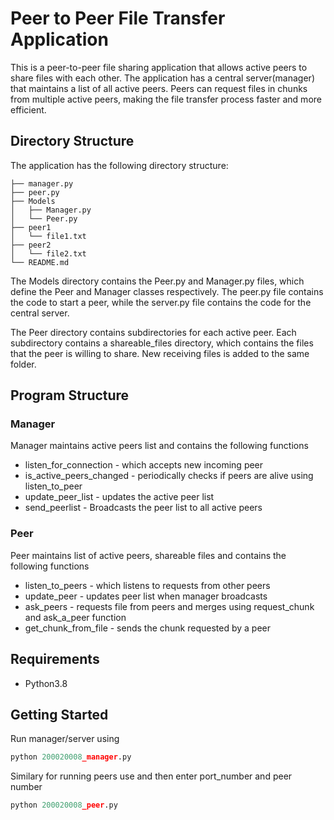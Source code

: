 # Peer to Peer File Transfer Application

This is a peer-to-peer file sharing application that allows active peers to share files with each other. The application has a central server(manager) that maintains a list of all active peers. Peers can request files in chunks from multiple active peers, making the file transfer process faster and more efficient.

## Directory Structure

The application has the following directory structure:

```
├── manager.py
├── peer.py
├── Models
│   ├── Manager.py
│   └── Peer.py
├── peer1
│   └── file1.txt
├── peer2
│   └── file2.txt
└── README.md
```

The Models directory contains the Peer.py and Manager.py files, which define the Peer and Manager classes respectively. The peer.py file contains the code to start a peer, while the server.py file contains the code for the central server.

The Peer directory contains subdirectories for each active peer. Each subdirectory contains a shareable_files directory, which contains the files that the peer is willing to share. New receiving files is added to the same folder.

## Program Structure

### Manager
Manager maintains active peers list and contains the following functions
* listen_for_connection - which accepts new incoming peer
* is_active_peers_changed - periodically checks if peers are alive using listen_to_peer
* update_peer_list - updates the active peer list
* send_peerlist - Broadcasts the peer list to all active peers
### Peer
Peer maintains list of active peers, shareable files and contains the following functions
* listen_to_peers - which listens to requests from other peers
* update_peer - updates peer list when manager broadcasts
* ask_peers - requests file from peers and merges using request_chunk and ask_a_peer function
* get_chunk_from_file - sends the chunk requested by a peer

## Requirements
* Python3.8

## Getting Started

Run manager/server using

```python
python 200020008_manager.py
```

Similary for running peers use and then enter port_number and peer number

```python
python 200020008_peer.py
```
